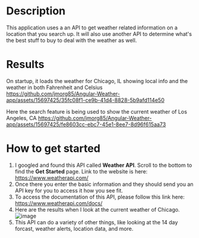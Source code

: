 # Description
This application uses a an API to get weather related information on a location that you search up. It will also use another API to determine what's the best stuff to buy to deal with the weather as well.

# Results

On startup, it loads the weather for Chicago, IL showing local info and the weather in both Fahrenheit and Celsius
https://github.com/jmorg85/Angular-Weather-app/assets/15697425/35fc08f1-ce9b-41d4-8828-5b9afd114e50

Here the search feature is being used to show the current weather of Los Angeles, CA
https://github.com/jmorg85/Angular-Weather-app/assets/15697425/fe8603cc-ebc7-45e1-8ee7-8d96f615aa73

# How to get started
1. I googled and found this API called **Weather API**. Scroll to the bottom to find the **Get Started** page. Link to the website is here: https://www.weatherapi.com/
2. Once there you enter the basic information and they should send you an API key for you to access it how you see fit.
3. To access the documentation of this API, please follow this link here: https://www.weatherapi.com/docs/
4. Here are the results when I look at the current weather of Chicago. ![image](https://github.com/jmorg85/Angular-Weather-app/assets/15697425/d48e1439-2072-4299-9e80-ddb901b1df39)
5. This API can do a variety of other things, like looking at the 14 day forcast, weather alerts, location data, and more.
